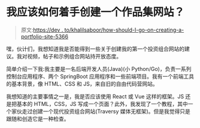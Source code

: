 # 我应该如何着手创建一个作品集网站？

> 原文:[https://dev . to/khalilsaboor/how-should-I-go-on-creating-a-portfolio-site-5366](https://dev.to/khalilsaboor/how-should-i-go-about-creating-a-portfolio-site-5366)

嘿，伙计们，我想知道我是否能得到一些关于创建我的第一个投资组合网站的建议。我对视频，帖子和示例组合网站持开放态度。

简单介绍一下我:我主要是一名后端开发人员(Java)(小 Python/Go)，负责一系列控制台应用程序、两个 SpringBoot 应用程序和一些前端项目。我有一个前端工具的基本背景，像 HTML、CSS 和 JS，来自旧的自由代码营网站。

我想知道的主要事情之一是，我是否应该使用 React 或 Vue 这样的框架。JS 还是把基本的 HTML，CSS，JS 写成一个页面？此外，我发现了一个教程，其中一个家伙走过创建一个现代投资组合网站(Traversy 媒体无框架)。但是我觉得只是跟随和创造它是一种检查。